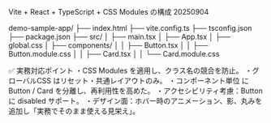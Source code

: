 Vite + React + TypeScript + CSS Modules の構成 20250904

demo-sample-app/
├── index.html
├── vite.config.ts
├── tsconfig.json
├── package.json
├── src/
│   ├── main.tsx
│   ├── App.tsx
│   ├── global.css
│   ├── components/
│   │   ├── Button.tsx
│   │   ├── Button.module.css
│   │   ├── Card.tsx
│   │   └── Card.module.css

✅ 実務対応ポイント
・CSS Modules を適用し、クラス名の競合を防止。
・グローバルCSS はリセット・共通レイアウトのみ。
・コンポーネント単位 に Button / Card を分離し、再利用性を高めた。
・アクセシビリティ考慮：Button に disabled サポート。
・デザイン面：ホバー時のアニメーション、影、丸みを追加し「実務でそのまま使える見栄え」。